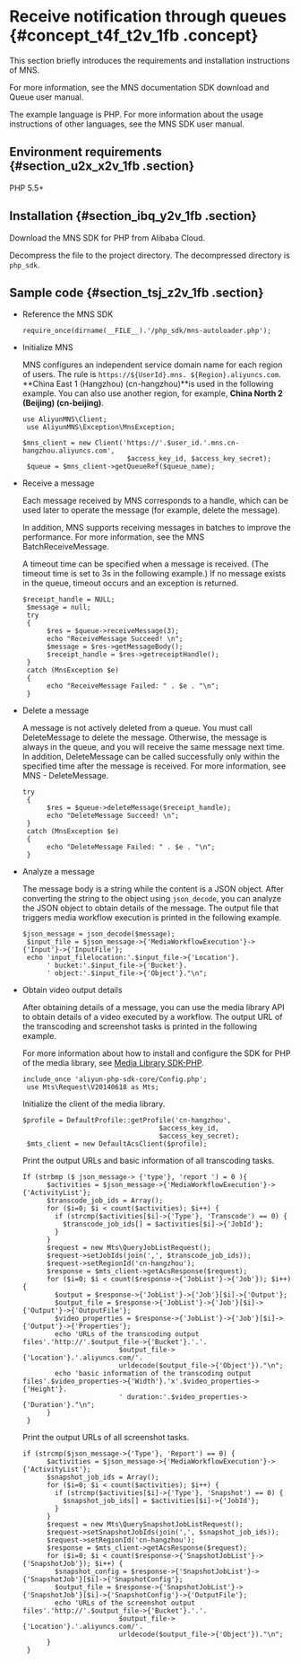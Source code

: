 # Receive notification through queues {#concept_t4f_t2v_1fb .concept}

This section briefly introduces the requirements and installation instructions of MNS.

For more information, see the MNS documentation SDK download and Queue user manual.

The example language is PHP. For more information about the usage instructions of other languages, see the MNS SDK user manual.

## Environment requirements {#section_u2x_x2v_1fb .section}

PHP 5.5+

## Installation {#section_ibq_y2v_1fb .section}

Download the MNS SDK for PHP from Alibaba Cloud.

Decompress the file to the project directory. The decompressed directory is `php_sdk`.

## Sample code {#section_tsj_z2v_1fb .section}

-   Reference the MNS SDK

    ```
    require_once(dirname(__FILE__).'/php_sdk/mns-autoloader.php');
    ```

-   Initialize MNS

    MNS configures an independent service domain name for each region of users. The rule is `https://${UserId}.mns. ${Region}.aliyuncs.com`. **China East 1 \(Hangzhou\) \(cn-hangzhou\)**is used in the following example. You can also use another region, for example, **China North 2 \(Beijing\) \(cn-beijing\)**.

    ```
    use AliyunMNS\Client;
     use AliyunMNS\Exception\MnsException;
    ```

    ```
    $mns_client = new Client('https://'.$user_id.'.mns.cn-hangzhou.aliyuncs.com',
                              $access_key_id, $access_key_secret);
     $queue = $mns_client->getQueueRef($queue_name);
    ```

-   Receive a message

    Each message received by MNS corresponds to a handle, which can be used later to operate the message \(for example, delete the message\).

    In addition, MNS supports receiving messages in batches to improve the performance. For more information, see the MNS BatchReceiveMessage.

    A timeout time can be specified when a message is received. \(The timeout time is set to 3s in the following example.\) If no message exists in the queue, timeout occurs and an exception is returned.

    ```
    $receipt_handle = NULL;
     $message = null;
     try
     {
          $res = $queue->receiveMessage(3);
          echo "ReceiveMessage Succeed! \n";
          $message = $res->getMessageBody();
          $receipt_handle = $res->getreceiptHandle();
     }
     catch (MnsException $e)
     {
          echo "ReceiveMessage Failed: " . $e . "\n";
     }
    ```

-   Delete a message

    A message is not actively deleted from a queue. You must call DeleteMessage to delete the message. Otherwise, the message is always in the queue, and you will receive the same message next time. In addition, DeleteMessage can be called successfully only within the specified time after the message is received. For more information, see MNS - DeleteMessage.

    ```
    try
     {
          $res = $queue->deleteMessage($receipt_handle);
          echo "DeleteMessage Succeed! \n";
     }
     catch (MnsException $e)
     {
          echo "DeleteMessage Failed: " . $e . "\n";
     }
    ```

-   Analyze a message

    The message body is a string while the content is a JSON object. After converting the string to the object using `json_decode`, you can analyze the JSON object to obtain details of the message. The output file that triggers media workflow execution is printed in the following example.

    ```
    $json_message = json_decode($message);
     $input_file = $json_message->{'MediaWorkflowExecution'}->{'Input'}->{'InputFile'};
     echo 'input_filelocation:'.$input_file->{'Location'}.
          ' bucket:'.$input_file->{'Bucket'}.
          ' object:'.$input_file->{'Object'}."\n";
    ```

-   Obtain video output details

    After obtaining details of a message, you can use the media library API to obtain details of a video executed by a workflow. The output URL of the transcoding and screenshot tasks is printed in the following example.

    For more information about how to install and configure the SDK for PHP of the media library, see [Media Library SDK-PHP](https://help.aliyun.com/document_detail/44592.html).

    ```
    include_once 'aliyun-php-sdk-core/Config.php';
     use Mts\Request\V20140618 as Mts;
    ```

    Initialize the client of the media library.

    ```
    $profile = DefaultProfile::getProfile('cn-hangzhou',
                                      $access_key_id,
                                      $access_key_secret);
     $mts_client = new DefaultAcsClient($profile);
    ```

    Print the output URLs and basic information of all transcoding tasks.

    ```
    If (strbmp ($ json_message-> {'type'}, 'report ') = 0 ){
          $activities = $json_message->{'MediaWorkflowExecution'}->{'ActivityList'};
          $transcode_job_ids = Array();
          for ($i=0; $i < count($activities); $i++) {
            if (strcmp($activities[$i]->{'Type'}, 'Transcode') == 0) {
              $transcode_job_ids[] = $activities[$i]->{'JobId'};
            }
          }
          $request = new Mts\QueryJobListRequest();
          $request->setJobIds(join(',', $transcode_job_ids));
          $request->setRegionId('cn-hangzhou');
          $response = $mts_client->getAcsResponse($request);
          for ($i=0; $i < count($response->{'JobList'}->{'Job'}); $i++) {
            $output = $response->{'JobList'}->{'Job'}[$i]->{'Output'};
            $output_file = $response->{'JobList'}->{'Job'}[$i]->{'Output'}->{'OutputFile'};
            $video_properties = $response->{'JobList'}->{'Job'}[$i]->{'Output'}->{'Properties'};
            echo 'URLs of the transcoding output files'.'http://'.$output_file->{'Bucket'}.'.'.
                            $output_file->{'Location'}.'.aliyuncs.com/'.
                            urldecode($output_file->{'Object'})."\n";
            echo 'basic information of the transcoding output files'.$video_properties->{'Width'}.'x'.$video_properties->{'Height'}.
                            ' duration:'.$video_properties->{'Duration'}."\n";
          }
     }
    ```

    Print the output URLs of all screenshot tasks.

    ```
    if (strcmp($json_message->{'Type'}, 'Report') == 0) {
          $activities = $json_message->{'MediaWorkflowExecution'}->{'ActivityList'};
          $snapshot_job_ids = Array();
          for ($i=0; $i < count($activities); $i++) {
            if (strcmp($activities[$i]->{'Type'}, 'Snapshot') == 0) {
              $snapshot_job_ids[] = $activities[$i]->{'JobId'};
            }
          }
          $request = new Mts\QuerySnapshotJobListRequest();
          $request->setSnapshotJobIds(join(',', $snapshot_job_ids));
          $request->setRegionId('cn-hangzhou');
          $response = $mts_client->getAcsResponse($request);
          for ($i=0; $i < count($response->{'SnapshotJobList'}->{'SnapshotJob'}); $i++) {
            $snapshot_config = $response->{'SnapshotJobList'}->{'SnapshotJob'}[$i]->{'SnapshotConfig'};
            $output_file = $response->{'SnapshotJobList'}->{'SnapshotJob'}[$i]->{'SnapshotConfig'}->{'OutputFile'};
            echo 'URLs of the screenshot output files'.'http://'.$output_file->{'Bucket'}.'.'.
                            $output_file->{'Location'}.'.aliyuncs.com/'.
                            urldecode($output_file->{'Object'})."\n";
          }
     }
    ```



